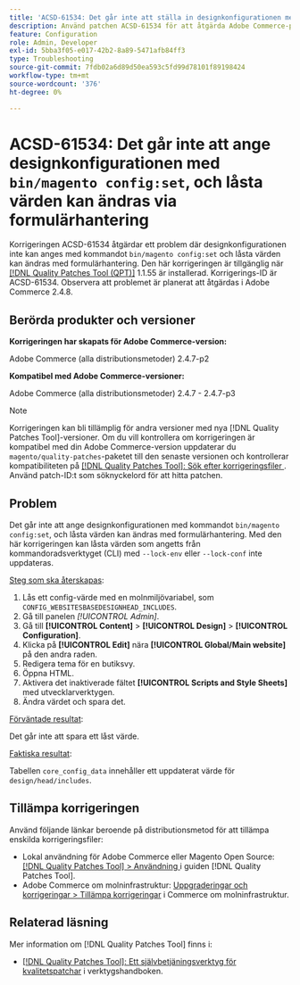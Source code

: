 ```yaml
---
title: 'ACSD-61534: Det går inte att ställa in designkonfigurationen med bin/magento config:set, och låsta värden kan ändras med formulärmanipulering'
description: Använd patchen ACSD-61534 för att åtgärda Adobe Commerce-problemet där designkonfigurationen inte kan ställas in med kommandot "bin/magento config:set" och låsta värden kan ändras genom formulärhantering.
feature: Configuration
role: Admin, Developer
exl-id: 5bba3f05-e017-42b2-8a89-5471afb84ff3
type: Troubleshooting
source-git-commit: 7fdb02a6d89d50ea593c5fd99d78101f89198424
workflow-type: tm+mt
source-wordcount: '376'
ht-degree: 0%

---
```


# ACSD-61534: Det går inte att ange designkonfigurationen med `bin/magento config:set`, och låsta värden kan ändras via formulärhantering

Korrigeringen ACSD-61534 åtgärdar ett problem där designkonfigurationen inte kan anges med kommandot `bin/magento config:set` och låsta värden kan ändras med formulärhantering. Den här korrigeringen är tillgänglig när [[!DNL Quality Patches Tool (QPT)]](/help/tools/quality-patches-tool/quality-patches-tool-to-self-serve-quality-patches.md) 1.1.55 är installerad. Korrigerings-ID är ACSD-61534. Observera att problemet är planerat att åtgärdas i Adobe Commerce 2.4.8.

## Berörda produkter och versioner

**Korrigeringen har skapats för Adobe Commerce-version:**

Adobe Commerce (alla distributionsmetoder) 2.4.7-p2

**Kompatibel med Adobe Commerce-versioner:**

Adobe Commerce (alla distributionsmetoder) 2.4.7 - 2.4.7-p3

>[!NOTE]
>
>Korrigeringen kan bli tillämplig för andra versioner med nya [!DNL Quality Patches Tool]-versioner. Om du vill kontrollera om korrigeringen är kompatibel med din Adobe Commerce-version uppdaterar du `magento/quality-patches`-paketet till den senaste versionen och kontrollerar kompatibiliteten på [[!DNL Quality Patches Tool]: Sök efter korrigeringsfiler ](https://experienceleague.adobe.com/tools/commerce-quality-patches/index.html). Använd patch-ID:t som söknyckelord för att hitta patchen.

## Problem

Det går inte att ange designkonfigurationen med kommandot `bin/magento config:set`, och låsta värden kan ändras med formulärhantering. Med den här korrigeringen kan låsta värden som angetts från kommandoradsverktyget (CLI) med `--lock-env` eller `--lock-conf` inte uppdateras.

<u>Steg som ska återskapas</u>:

1. Lås ett config-värde med en molnmiljövariabel, som `CONFIG_WEBSITESBASEDESIGNHEAD_INCLUDES`.
1. Gå till panelen *[!UICONTROL Admin]*.
1. Gå till **[!UICONTROL Content]** > **[!UICONTROL Design]** > **[!UICONTROL Configuration]**.
1. Klicka på **[!UICONTROL Edit]** nära **[!UICONTROL Global/Main website]** på den andra raden.
1. Redigera tema för en butiksvy.
1. Öppna HTML.
1. Aktivera det inaktiverade fältet **[!UICONTROL Scripts and Style Sheets]** med utvecklarverktygen.
1. Ändra värdet och spara det.

<u>Förväntade resultat</u>:

Det går inte att spara ett låst värde.

<u>Faktiska resultat</u>:

Tabellen `core_config_data` innehåller ett uppdaterat värde för `design/head/includes`.

## Tillämpa korrigeringen

Använd följande länkar beroende på distributionsmetod för att tillämpa enskilda korrigeringsfiler:

* Lokal användning för Adobe Commerce eller Magento Open Source: [[!DNL Quality Patches Tool] > Användning ](/help/tools/quality-patches-tool/usage.md) i guiden [!DNL Quality Patches Tool].
* Adobe Commerce om molninfrastruktur: [Uppgraderingar och korrigeringar > Tillämpa korrigeringar](https://experienceleague.adobe.com/docs/commerce-cloud-service/user-guide/develop/upgrade/apply-patches.html) i Commerce om molninfrastruktur.

## Relaterad läsning

Mer information om [!DNL Quality Patches Tool] finns i:

* [[!DNL Quality Patches Tool]: Ett självbetjäningsverktyg för kvalitetspatchar](/help/tools/quality-patches-tool/quality-patches-tool-to-self-serve-quality-patches.md) i verktygshandboken.
